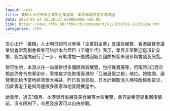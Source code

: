 ```yaml
---
layout: post
title: 黃碼人士可參與企業對企業展覽　業界稱增旅客來港誘因
date: 2022-08-24 10:39:27.000000000 +08:00
link: https://news.rthk.hk/rthk/ch/component/k2/1663769-20220824.htm
categories: rthk
---
```


安心出行「黃碼」人士明日起可以參與「企業對企業」會議及展覽，香港展覽會議業協會常務副會長黎可怡於本台節目《千禧年代》表示，業界非常歡迎這項新安排，認為是向前行了一步，有助增加一些誘因吸引國際旅客來港參與會議及展覽。

黎可怡說，本港以往一向舉辦很多國際商貿展覽，包括珠寶展等，但現時3日酒店檢疫仍會令旅客卻步，零檢疫才能恢復香港的「亞洲展覽之都」地位。她強調，展覽業能給予當地經濟很大裨益，昨日有消息指，日本計劃取消入境核酸檢測要求，因此香港正是與周邊很多國家和地區競賽當中。

她表示，過去1個月，本港舉行書展及美食展等大型展覽，業界最希望是重回疫情前，沒有限制下，市民及旅客可以自由參觀。
